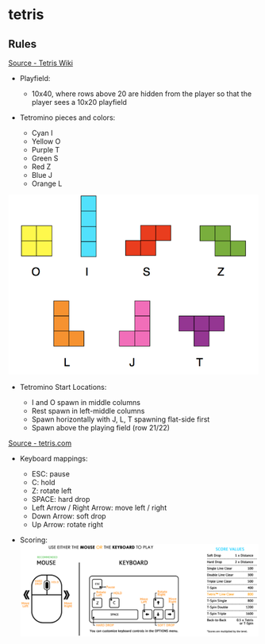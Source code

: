# tetris

## Rules

[Source - Tetris Wiki](https://tetris.fandom.com/wiki/Tetris_Guideline)

- Playfield:

  - 10x40, where rows above 20 are hidden from the player so that the player
    sees a 10x20 playfield

- Tetromino pieces and colors:
  - Cyan I
  - Yellow O
  - Purple T
  - Green S
  - Red Z
  - Blue J
  - Orange L

![Tetris Pieces](./images/tetris_pieces.png)

- Tetromino Start Locations:

  - I and O spawn in middle columns
  - Rest spawn in left-middle columns
  - Spawn horizontally with J, L, T spawning flat-side first
  - Spawn above the playing field (row 21/22)

[Source - tetris.com](https://tetris.com/play-tetris)

- Keyboard mappings:

  - ESC: pause
  - C: hold
  - Z: rotate left
  - SPACE: hard drop
  - Left Arrow / Right Arrow: move left / right
  - Down Arrow: soft drop
  - Up Arrow: rotate right

- Scoring: ![Tetris Scoring](./images/tetris_controls_and_scoring.png)
